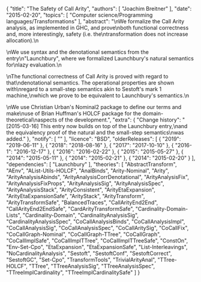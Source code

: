 {
    "title": "The Safety of Call Arity",
    "authors": [
        "Joachim Breitner"
    ],
    "date": "2015-02-20",
    "topics": [
        "Computer science/Programming languages/Transformations"
    ],
    "abstract": "\nWe formalize the Call Arity analysis, as implemented in GHC, and prove\nboth functional correctness and, more interestingly, safety (i.e. the\ntransformation does not increase allocation).\n<p>\nWe use syntax and the denotational semantics from the entry\n\"Launchbury\", where we formalized Launchbury's natural semantics for\nlazy evaluation.\n<p>\nThe functional correctness of Call Arity is proved with regard to that\ndenotational semantics. The operational properties are shown with\nregard to a small-step semantics akin to Sestoft's mark 1 machine,\nwhich we prove to be equivalent to Launchbury's semantics.\n<p>\nWe use Christian Urban's Nominal2 package to define our terms and make\nuse of Brian Huffman's HOLCF package for the domain-theoretical\naspects of the development.",
    "extra": {
        "Change history": "[2015-03-16] This entry now builds on top of the Launchbury entry,\nand the equivalency proof of the natural and the small-step semantics\nwas added."
    },
    "notify": [
        ""
    ],
    "licence": "BSD",
    "olderReleases": [
        {
            "2019": "2019-06-11"
        },
        {
            "2018": "2018-08-16"
        },
        {
            "2017": "2017-10-10"
        },
        {
            "2016-1": "2016-12-17"
        },
        {
            "2016": "2016-02-22"
        },
        {
            "2015": "2015-05-27"
        },
        {
            "2014": "2015-05-11"
        },
        {
            "2014": "2015-02-21"
        },
        {
            "2014": "2015-02-20"
        }
    ],
    "dependencies": [
        "Launchbury"
    ],
    "theories": [
        "AbstractTransform",
        "AEnv",
        "AList-Utils-HOLCF",
        "AnalBinds",
        "Arity-Nominal",
        "Arity",
        "ArityAnalysisAbinds",
        "ArityAnalysisCorrDenotational",
        "ArityAnalysisFix",
        "ArityAnalysisFixProps",
        "ArityAnalysisSig",
        "ArityAnalysisSpec",
        "ArityAnalysisStack",
        "ArityConsistent",
        "ArityEtaExpansion",
        "ArityEtaExpansionSafe",
        "ArityStack",
        "ArityTransform",
        "ArityTransformSafe",
        "BalancedTraces",
        "CallArityEnd2End",
        "CallArityEnd2EndSafe",
        "CardArityTransformSafe",
        "Cardinality-Domain-Lists",
        "Cardinality-Domain",
        "CardinalityAnalysisSig",
        "CardinalityAnalysisSpec",
        "CoCallAnalysisBinds",
        "CoCallAnalysisImpl",
        "CoCallAnalysisSig",
        "CoCallAnalysisSpec",
        "CoCallAritySig",
        "CoCallFix",
        "CoCallGraph-Nominal",
        "CoCallGraph-TTree",
        "CoCallGraph",
        "CoCallImplSafe",
        "CoCallImplTTree",
        "CoCallImplTTreeSafe",
        "ConstOn",
        "Env-Set-Cpo",
        "EtaExpansion",
        "EtaExpansionSafe",
        "List-Interleavings",
        "NoCardinalityAnalysis",
        "Sestoft",
        "SestoftConf",
        "SestoftCorrect",
        "SestoftGC",
        "Set-Cpo",
        "TransformTools",
        "TrivialArityAnal",
        "TTree-HOLCF",
        "TTree",
        "TTreeAnalysisSig",
        "TTreeAnalysisSpec",
        "TTreeImplCardinality",
        "TTreeImplCardinalitySafe"
    ]
}